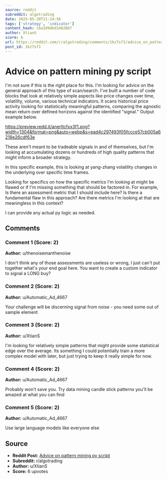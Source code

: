 ```yaml
---
source: reddit
subreddit: algotrading
date: 2025-05-30T21:24:56
tags: ['strategy', 'indicator']
content_hash: c6a3d9dbd14628bf
author: XtianS
score: 6
url: https://reddit.com/r/algotrading/comments/1kz7sf1/advice_on_pattern_mining_py_script/
post_id: 1kz7sf1
---
```


# Advice on pattern mining py script

I'm not sure if this is the right place for this. I'm looking for advice on the general approach of this type of scan/search. I've built a number of code blocks that look at relatively simple aspects like price changes over time, volatility, volume, various technical indicators. It scans historical price activity looking for statistically meaningful patterns, comparing the agnostic mean return over defined horizons against the identified "signal." Output example below.

https://preview.redd.it/anerltcfxx3f1.png?width=1304&format=png&auto=webp&s=ead4c297493f05fccce57cb005a6218e26cdf63e

These aren't meant to be tradeable signals in and of themselves, but I'm looking at accumulating dozens or hundreds of high quality patterns that might inform a broader strategy.

In this specific example, this is looking at yang-zhang volatility changes in the underlying over specific time frames. 

Looking for specifics on how the specific metrics I'm looking at might be flawed or if I'm missing something that should be factored in. For example, Is there an assessment metric that I should include here? Is there a fundamental flaw in this approach? Are there metrics I'm looking at that are meaningless in this context? 

I can provide any actual py logic as needed.

## Comments

### Comment 1 (Score: 2)

**Author:** u/thenoisemanthenoise

I don't think any of those assessments are useless or wrong, I just can't put together what's your end goal here.  You want to create a custom indicator to signal a LONG buy?

### Comment 2 (Score: 2)

**Author:** u/Automatic_Ad_4667

Your challenge will be discerning signal from noise - you need some out of sample element 

### Comment 3 (Score: 2)

**Author:** u/XtianS

I'm looking for relatively simple patterns that might provide some statistical edge over the average. Its something I could potentially train a more complex model with later, but just trying to keep it really simple for now.

### Comment 4 (Score: 2)

**Author:** u/Automatic_Ad_4667

Probably won't save you. Try data mining candle stick patterns you'll be amazed at what you can find 

### Comment 5 (Score: 2)

**Author:** u/Automatic_Ad_4667

Use large language models like everyone else 

## Source

- **Reddit Post:** [Advice on pattern mining py script](https://reddit.com/r/algotrading/comments/1kz7sf1/advice_on_pattern_mining_py_script/)
- **Subreddit:** r/algotrading
- **Author:** u/XtianS
- **Score:** 6 upvotes
